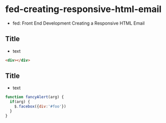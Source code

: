# fed-creating-responsive-html-email
- fed: Front End Development
Creating a Responsive HTML Email

## Title
- text

```html
<div></div>
```


## Title
- text

```javascript
function fancyAlert(arg) {
  if(arg) {
    $.facebox({div:'#foo'})
  }
}
```

